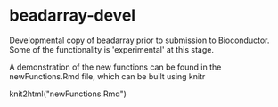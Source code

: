 beadarray-devel
===============

Developmental copy of beadarray prior to submission to Bioconductor. Some of the functionality is 'experimental' at this stage.

A demonstration of the new functions can be found in the newFunctions.Rmd file, which can be built using knitr

knit2html("newFunctions.Rmd")

